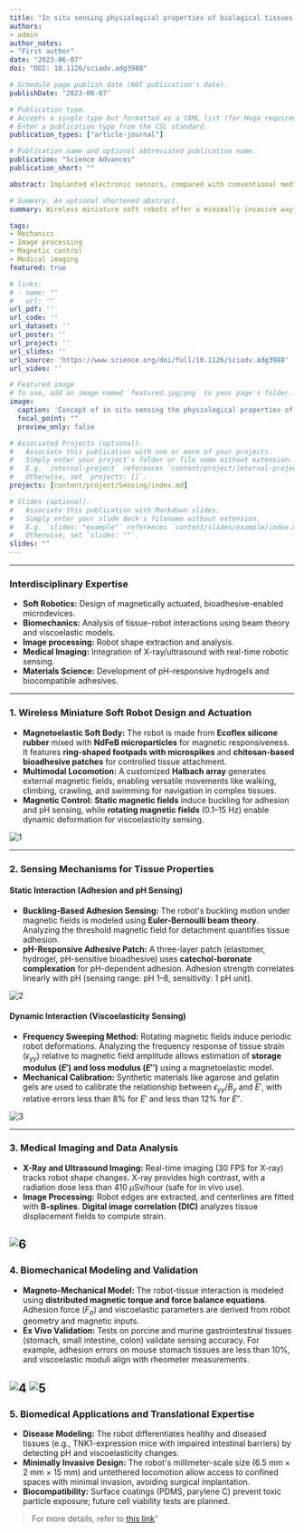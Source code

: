```yaml
---
title: "In situ sensing physiological properties of biological tissues using wireless miniature soft robots"
authors:
- admin
author_notes:
- "First author"
date: "2023-06-07"
doi: "DOI: 10.1126/sciadv.adg3988"

# Schedule page publish date (NOT publication's date).
publishDate: "2023-06-07"

# Publication type.
# Accepts a single type but formatted as a YAML list (for Hugo requirements).
# Enter a publication type from the CSL standard.
publication_types: ["article-journal"]

# Publication name and optional abbreviated publication name.
publication: "Science Advances"
publication_short: ""

abstract: Implanted electronic sensors, compared with conventional medical imaging, allow monitoring of advanced physiological properties of soft biological tissues continuously, such as adhesion, pH, viscoelasticity, and biomarkers for disease diagnosis. However, they are typically invasive, requiring being deployed by surgery, and frequently cause inflammation. Here we propose a minimally invasive method of using wireless miniature soft robots to in situ sense the physiological properties of tissues. By controlling robot-tissue interaction using external magnetic fields, visualized by medical imaging, we can recover tissue properties precisely from the robot shape and magnetic fields. We demonstrate that the robot can traverse tissues with multimodal locomotion and sense the adhesion, pH, and viscoelasticity on porcine and mice gastrointestinal tissues ex vivo, tracked by x-ray or ultrasound imaging. With the unprecedented capability of sensing tissue physiological properties with minimal invasion and high resolution deep inside our body, this technology can potentially enable critical applications in both basic research and clinical practice.

# Summary. An optional shortened abstract.
summary: Wireless miniature soft robots offer a minimally invasive way to continuously monitor physiological properties of soft tissues, like pH and viscoelasticity, by precisely recovering tissue properties from their shape and external magnetic fields.

tags:
- Mechanics 
- Image processing 
- Magnetic control
- Medical imaging
featured: true

# links:
# - name: ""
#   url: ""
url_pdf: ''
url_code: ''
url_dataset: ''
url_poster: ''
url_project: ''
url_slides: ''
url_source: 'https://www.science.org/doi/full/10.1126/sciadv.adg3988'
url_video: ''

# Featured image
# To use, add an image named `featured.jpg/png` to your page's folder. 
image:
  caption: 'Concept of in situ sensing the physiological properties of soft tissues by a wireless miniature soft robot.'
  focal_point: ""
  preview_only: false

# Associated Projects (optional).
#   Associate this publication with one or more of your projects.
#   Simply enter your project's folder or file name without extension.
#   E.g. `internal-project` references `content/project/internal-project/index.md`.
#   Otherwise, set `projects: []`.
projects: [content/project/Sensing/index.md]

# Slides (optional).
#   Associate this publication with Markdown slides.
#   Simply enter your slide deck's filename without extension.
#   E.g. `slides: "example"` references `content/slides/example/index.md`.
#   Otherwise, set `slides: ""`.
slides: ""
---
```


---
### Interdisciplinary Expertise

* **Soft Robotics:** Design of magnetically actuated, bioadhesive-enabled microdevices.
* **Biomechanics:** Analysis of tissue-robot interactions using beam theory and viscoelastic models.
* **Image processing:** Robot shape extraction and analysis.
* **Medical Imaging:** Integration of X-ray/ultrasound with real-time robotic sensing.
* **Materials Science:** Development of pH-responsive hydrogels and biocompatible adhesives.
-------

### 1. Wireless Miniature Soft Robot Design and Actuation

* **Magnetoelastic Soft Body:** The robot is made from **Ecoflex silicone rubber** mixed with **NdFeB microparticles** for magnetic responsiveness. It features **ring-shaped footpads with microspikes** and **chitosan-based bioadhesive patches** for controlled tissue attachment.
* **Multimodal Locomotion:** A customized **Halbach array** generates external magnetic fields, enabling versatile movements like walking, climbing, crawling, and swimming for navigation in complex tissues.
* **Magnetic Control:** **Static magnetic fields** induce buckling for adhesion and pH sensing, while **rotating magnetic fields** (0.1–15 Hz) enable dynamic deformation for viscoelasticity sensing.

![1](1.jpg)

---
### 2. Sensing Mechanisms for Tissue Properties

#### Static Interaction (Adhesion and pH Sensing)

* **Buckling-Based Adhesion Sensing:** The robot's buckling motion under magnetic fields is modeled using **Euler-Bernoulli beam theory**. Analyzing the threshold magnetic field for detachment quantifies tissue adhesion.
* **pH-Responsive Adhesive Patch:** A three-layer patch (elastomer, hydrogel, pH-sensitive bioadhesive) uses **catechol-boronate complexation** for pH-dependent adhesion. Adhesion strength correlates linearly with pH (sensing range: pH 1–8, sensitivity: 1 pH unit).

![2](2.JPG)

#### Dynamic Interaction (Viscoelasticity Sensing)

* **Frequency Sweeping Method:** Rotating magnetic fields induce periodic robot deformations. Analyzing the frequency response of tissue strain ($\epsilon_{yy}$) relative to magnetic field amplitude allows estimation of **storage modulus ($E'$) and loss modulus ($E''$)** using a magnetoelastic model.
* **Mechanical Calibration:** Synthetic materials like agarose and gelatin gels are used to calibrate the relationship between $\epsilon_{yy}/B_y$ and $E'$, with relative errors less than 8% for $E'$ and less than 12% for $E''$.

![3](3.JPG)

---
### 3. Medical Imaging and Data Analysis

* **X-Ray and Ultrasound Imaging:** Real-time imaging (30 FPS for X-ray) tracks robot shape changes. X-ray provides high contrast, with a radiation dose less than 410 $\mu$Sv/hour (safe for in vivo use).
* **Image Processing:** Robot edges are extracted, and centerlines are fitted with **B-splines**. **Digital image correlation (DIC)** analyzes tissue displacement fields to compute strain.

![6](6.JPG)
---
### 4. Biomechanical Modeling and Validation

* **Magneto-Mechanical Model:** The robot-tissue interaction is modeled using **distributed magnetic torque and force balance equations**. Adhesion force ($F_a$) and viscoelastic parameters are derived from robot geometry and magnetic inputs.
* **Ex Vivo Validation:** Tests on porcine and murine gastrointestinal tissues (stomach, small intestine, colon) validate sensing accuracy. For example, adhesion errors on mouse stomach tissues are less than 10%, and viscoelastic moduli align with rheometer measurements.

![4](4.JPG)
![5](5.JPG)
---
### 5. Biomedical Applications and Translational Expertise

* **Disease Modeling:** The robot differentiates healthy and diseased tissues (e.g., TNK1-expression mice with impaired intestinal barriers) by detecting pH and viscoelasticity changes.
* **Minimally Invasive Design:** The robot's millimeter-scale size (6.5 mm $\times$ 2 mm $\times$ 15 mm) and untethered locomotion allow access to confined spaces with minimal invasion, avoiding surgical implantation.
* **Biocompatibility:** Surface coatings (PDMS, parylene C) prevent toxic particle exposure; future cell viability tests are planned.
> For more details, refer to [this link](https://www.science.org/doi/full/10.1126/sciadv.adg3988)"